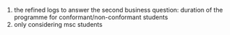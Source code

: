 1. the refined logs to answer the second business question: duration of the programme for conformant/non-conformant students
2. only considering msc students
